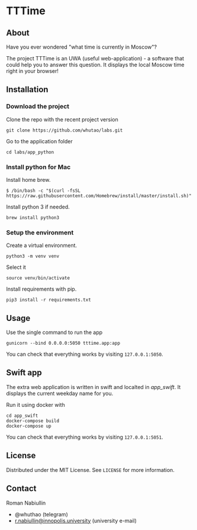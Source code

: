 # TTTime

## About

Have you ever wondered "what time is currently in Moscow"?

The project TTTime is an UWA (useful web-application) - a
software that could help you to answer this question.
It displays the local Moscow time right in your browser!

## Installation

### Download the project

Clone the repo with the recent project version

```commandline
git clone https://github.com/whutao/labs.git
```

Go to the application folder

```commandline
cd labs/app_python
```

### Install python for Mac

Install home brew.

```commandline
$ /bin/bash -c "$(curl -fsSL
https://raw.githubusercontent.com/Homebrew/install/master/install.sh)"
```

Install python 3 if needed.

```commandline
brew install python3
```

### Setup the environment

Create a virtual environment.

```commandline
python3 -m venv venv
```

Select it

```commandline
source venv/bin/activate
```

Install requirements with pip.

```commandline
pip3 install -r requirements.txt
```

## Usage

Use the single command to run the app

```commandline
gunicorn --bind 0.0.0.0:5050 tttime.app:app
```

You can check that everything works by visiting `127.0.0.1:5050`.

## Swift app

The extra web application is written in swift and localted in *app_swift*.
It displays the current weekday name for you.

Run it using docker with

```commandline
cd app_swift
docker-compose build
docker-compose up
```

You can check that everything works by visiting `127.0.0.1:5051`.

## License

Distributed under the MIT License. See `LICENSE` for more information.

## Contact

Roman Nabiullin

- @whuthao (telegram)
- r.nabiullin@innopolis.university (university e-mail)
